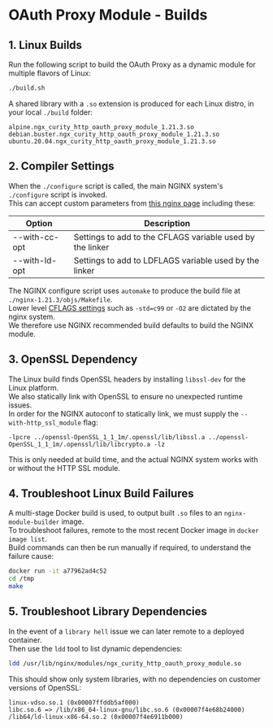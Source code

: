 # OAuth Proxy Module - Builds

## 1. Linux Builds

Run the following script to build the OAuth Proxy as a dynamic module for multiple flavors of Linux:

```bash
./build.sh
```

A shared library with a `.so` extension is produced for each Linux distro, in your local `./build` folder:

```text
alpine.ngx_curity_http_oauth_proxy_module_1.21.3.so
debian.buster.ngx_curity_http_oauth_proxy_module_1.21.3.so
ubuntu.20.04.ngx_curity_http_oauth_proxy_module_1.21.3.so
```

## 2. Compiler Settings

When the `./configure` script is called, the main NGINX system's `./configure` script is invoked.\
This can accept custom parameters from [this nginx page](http://nginx.org/en/docs/configure.html) including these:

| Option | Description |
| ------ | ----------- |
| --with-cc-opt | Settings to add to the CFLAGS variable used by the linker |
| --with-ld-opt | Settings to add to LDFLAGS variable used by the linker |

The NGINX configure script uses `automake` to produce the build file at `./nginx-1.21.3/objs/Makefile`.\
Lower level [CFLAGS settings](https://wiki.gentoo.org/wiki/CFLAGS#-O) such as `-std=c99` or `-O2` are dictated by the nginx system.\
We therefore use NGINX recommended build defaults to build the NGINX module.

## 3. OpenSSL Dependency

The Linux build finds OpenSSL headers by installing `libssl-dev` for the Linux platform.\
We also statically link with OpenSSL to ensure no unexpected runtime issues.\
In order for the NGINX autoconf to statically link, we must supply the `--with-http_ssl_module` flag:

```text
-lpcre ../openssl-OpenSSL_1_1_1m/.openssl/lib/libssl.a ../openssl-OpenSSL_1_1_1m/.openssl/lib/libcrypto.a -lz
```

This is only needed at build time, and the actual NGINX system works with or without the HTTP SSL module.

## 4. Troubleshoot Linux Build Failures

A multi-stage Docker build is used, to output built `.so` files to an `nginx-module-builder` image.\
To troubleshoot failures, remote to the most recent Docker image in `docker image list`.\
Build commands can then be run manually if required, to understand the failure cause:

```bash
docker run -it a77962ad4c52
cd /tmp
make
```

## 5. Troubleshoot Library Dependencies

In the event of a `library hell` issue we can later remote to a deployed container.\
Then use the `ldd` tool to list dynamic dependencies:

```bash
ldd /usr/lib/nginx/modules/ngx_curity_http_oauth_proxy_module.so 
```

This should show only system libraries, with no dependencies on customer versions of OpenSSL:

```text
linux-vdso.so.1 (0x00007ffddb5af000)
libc.so.6 => /lib/x86_64-linux-gnu/libc.so.6 (0x00007f4e68b24000)
/lib64/ld-linux-x86-64.so.2 (0x00007f4e6911b000)
```